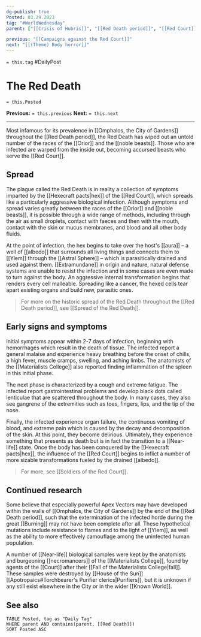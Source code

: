 ```yaml
---
dg-publish: true
Posted: 03.29.2023
tag: "#WorldWednesday"
parent: ["[[Crisis of Hubris]]", "[[Red Death period]]", "[[Red Court]]", "[[Red Death period City of Gardens]]", "[[Hexecraft pacts]]"]

previous: "[[Campaigns against the Red Court]]"
next: "[[(Theme) Body horror]]"
---
```

`= this.tag` #DailyPost 
# The Red Death
`= this.Posted`

**Previous:** `= this.previous`
**Next:** `= this.next`

---

Most infamous for its prevalence in [[Omphalos, the City of Gardens]] throughout the [[Red Death period]], the Red Death has wiped out an untold number of the races of the [[Orior]] and the [[noble beasts]]. Those who are infected are warped from the inside out, becoming accursed beasts who serve the [[Red Court]].

## Spread

The plague called the Red Death is in reality a collection of symptoms imparted by the [[Hexecraft pacts|hex]] of the [[Red Court]], which spreads like a particularly aggressive biological infection. Although symptoms and spread varies greatly between the races of the [[Orior]] and [[noble beasts]], it is possible through a wide range of methods, including through the air as small droplets, contact with faeces and then with the mouth, contact with the skin or mucus membranes, and blood and all other body fluids.

At the point of infection, the hex begins to take over the host's [[aura]] – a well of [[albedo]] that surrounds all living things and connects them to [[Ylem]] through the [[Astral Sphere]] – which is parasitically drained and used against them. [[Extramundane]] in origin and nature, natural defense systems are unable to resist the infection and in some cases are even made to turn against the body. An aggressive internal transformation begins that renders every cell malleable. Spreading like a cancer, the hexed cells tear apart existing organs and build new, parasitic ones.

> For more on the historic spread of the Red Death throughout the [[Red Death period]], see [[Spread of the Red Death]].

## Early signs and symptoms

Initial symptoms appear within 2-7 days of infection, beginning with hemorrhages which result in the death of tissue. The infected report a general malaise and experience heavy breathing before the onset of chills, a high fever, muscle cramps, swelling, and aching limbs. The anatomists of the [[Materialists College]] also reported finding inflammation of the spleen in this initial phase.

The next phase is characterized by a cough and extreme fatigue. The infected report gastrointestinal problems and develop black dots called lenticulae that are scattered throughout the body. In many cases, they also see gangrene of the extremities such as toes, fingers, lips, and the tip of the nose.

Finally, the infected experience organ failure, the continuous vomiting of blood, and extreme pain which is caused by the decay and decomposition of the skin. At this point, they become delirious. Ultimately, they experience something that presents as death but is in fact the transition to a [[Near-life]] state. Once the body has been conquered by the [[Hexecraft pacts|hex]], the influence of the [[Red Court]] begins to inflict a number of more sizable transformations fueled by the drained [[albedo]].

> For more, see [[Soldiers of the Red Court]].

## Continued research

Some believe that especially powerful Apex Vectors may have developed within the walls of [[Omphalos, the City of Gardens]] by the end of the [[Red Death period]], such that the extermination of the infected horde during the great [[Burning]] may not have been complete after all. These hypothetical mutations include resistance to flames and to the light of [[Ylem]], as well as the ability to more effectively camouflage among the uninfected human population.

A number of [[Near-life]] biological samples were kept by the anatomists and burgeoning [[necromancers]] of the [[Materialists College]], found by agents of the [[Court]] after their [[Fall of the Materialists College|fall]]. These samples were destroyed by [[House of the Sun]] [[Apotropaics#Torchbearer's Purifier clerics|Purifiers]], but it is unknown if any still exist elsewhere in the City or in the wider [[Known World]].

## See also
```dataview
TABLE Posted, tag as "Daily Tag"
WHERE parent AND contains(parent, [[Red Death]])
SORT Posted ASC
```
